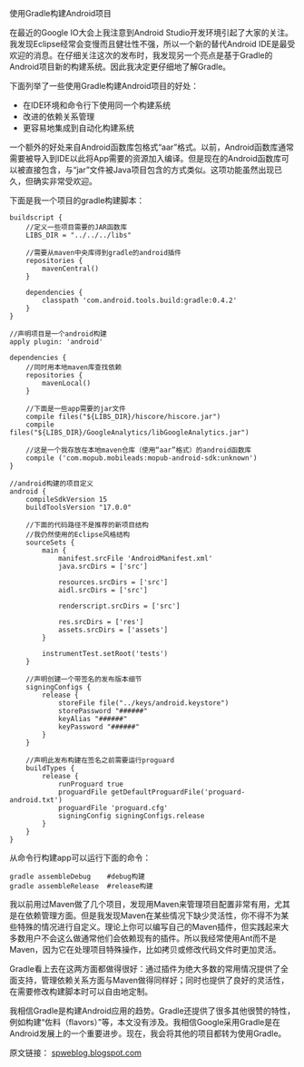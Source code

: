 使用Gradle构建Android项目

在最近的Google IO大会上我注意到Android Studio开发环境引起了大家的关注。我发现Eclipse经常会变慢而且健壮性不强，所以一个新的替代Android IDE是最受欢迎的消息。在仔细关注这次的发布时，我发现另一个亮点是基于Gradle的Android项目新的构建系统。因此我决定更仔细地了解Gradle。

下面列举了一些使用Gradle构建Android项目的好处：

- 在IDE环境和命令行下使用同一个构建系统
- 改进的依赖关系管理
- 更容易地集成到自动化构建系统

一个额外的好处来自Android函数库包格式“aar”格式。以前，Android函数库通常需要被导入到IDE以此将App需要的资源加入编译。但是现在的Android函数库可以被直接包含，与“jar”文件被Java项目包含的方式类似。这项功能虽然出现已久，但确实非常受欢迎。

下面是我一个项目的gradle构建脚本：

```
buildscript {
    //定义一些项目需要的JAR函数库
    LIBS_DIR = "../../../libs"
 
    //需要从maven中央库得到gradle的android插件
    repositories {
        mavenCentral()
    }
 
    dependencies {
        classpath 'com.android.tools.build:gradle:0.4.2'
    }
}
 
//声明项目是一个android构建
apply plugin: 'android'
 
dependencies {
    //同时用本地maven库查找依赖
    repositories {
        mavenLocal()
    }
 
    //下面是一些app需要的jar文件
    compile files("${LIBS_DIR}/hiscore/hiscore.jar")
    compile files("${LIBS_DIR}/GoogleAnalytics/libGoogleAnalytics.jar")
 
    //这是一个我存放在本地maven仓库（使用“aar”格式）的android函数库
    compile ('com.mopub.mobileads:mopub-android-sdk:unknown')
}
 
//android构建的项目定义
android {
    compileSdkVersion 15
    buildToolsVersion "17.0.0"
 
    //下面的代码路径不是推荐的新项目结构
    //我仍然使用的Eclipse风格结构
    sourceSets {
        main {
            manifest.srcFile 'AndroidManifest.xml'
            java.srcDirs = ['src']
 
            resources.srcDirs = ['src']
            aidl.srcDirs = ['src']
 
            renderscript.srcDirs = ['src']
 
            res.srcDirs = ['res']
            assets.srcDirs = ['assets']
        }
 
        instrumentTest.setRoot('tests')
    }
 
    //声明创建一个带签名的发布版本细节
    signingConfigs {
        release {
            storeFile file("../keys/android.keystore")
            storePassword "######"
            keyAlias "######"
            keyPassword "######"           
        }
    }
 
    //声明此发布构建在签名之前需要运行proguard
    buildTypes {
        release {
            runProguard true
            proguardFile getDefaultProguardFile('proguard-android.txt')
            proguardFile 'proguard.cfg'
            signingConfig signingConfigs.release
        }    
    }    
}
```

从命令行构建app可以运行下面的命令：

```
gradle assembleDebug    #debug构建
gradle assembleRelease  #release构建
```

我以前用过Maven做了几个项目，发现用Maven来管理项目配置非常有用，尤其是在依赖管理方面。但是我发现Maven在某些情况下缺少灵活性，你不得不为某些特殊的情况进行自定义。理论上你可以编写自己的Maven插件，但实践起来大多数用户不会这么做通常他们会依赖现有的插件。所以我经常使用Ant而不是Maven，因为它在处理项目特殊操作，比如拷贝或修改代码文件时更加灵活。

Gradle看上去在这两方面都做得很好：通过插件为绝大多数的常用情况提供了全面支持，管理依赖关系方面与Maven做得同样好；同时也提供了良好的灵活性，在需要修改构建脚本时可以自由地定制。

我相信Gradle是构建Android应用的趋势。Gradle还提供了很多其他很赞的特性，例如构建“佐料（flavors）”等，本文没有涉及。我相信Google采用Gradle是在Android发展上的一个重要进步。现在，我会将其他的项目都转为使用Gradle。

原文链接： [spweblog.blogspot.com](http://spweblog.blogspot.com/2013/07/building-android-projects-with-gradle.html)

